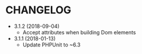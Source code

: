CHANGELOG
===================

* 3.1.2 (2018-09-04)
  * Accept attributes when building Dom elements
* 3.1.1 (2018-01-13)
  * Update PHPUnit to ~6.3
